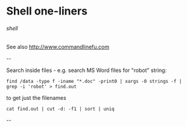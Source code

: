 # Shell one-liners
###### shell

See also http://www.commandlinefu.com

--

Search inside files - e.g. search MS Word files for "robot" string:

    find /data -type f -iname "*.doc" -print0 | xargs -0 strings -f |  grep -i 'robot' > find.out

to get just the filenames

    cat find.out | cut -d: -f1 | sort | uniq

--
